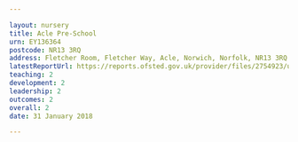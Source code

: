 ```yaml
---

layout: nursery
title: Acle Pre-School
urn: EY136364
postcode: NR13 3RQ
address: Fletcher Room, Fletcher Way, Acle, Norwich, Norfolk, NR13 3RQ
latestReportUrl: https://reports.ofsted.gov.uk/provider/files/2754923/urn/EY136364.pdf
teaching: 2
development: 2
leadership: 2
outcomes: 2
overall: 2
date: 31 January 2018

---
```

